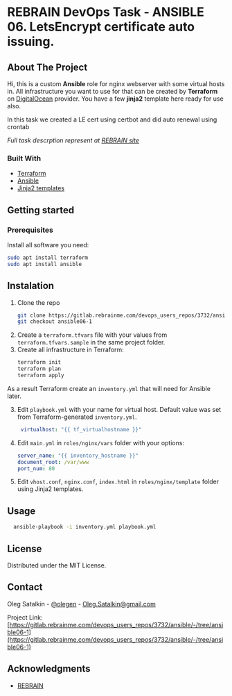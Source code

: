 # REBRAIN DevOps Task - ANSIBLE 06. LetsEncrypt certificate auto issuing.

## About The Project 
Hi, this is a custom **Ansible** role for nginx webserver with some virtual hosts in.
All infrastructure you want to use for that can be created by **Terraform** on [DigitalOcean](https://www.digitalocean.com/) provider. You have a few **jinja2** template here ready for use also.

In this task we created a LE cert using certbot and did auto renewal using crontab

_Full task descrption represent at [REBRAIN site](https://lk.rebrainme.com/devops/task/143)_


### Built With
* [Terraform](https://www.terraform.io/)
* [Ansible](https://www.ansible.com/)
* [Jinja2 templates](https://jinja.palletsprojects.com/en/3.1.x/)

## Getting started

### Prerequisites
Install all software you need:
  ```sh
  sudo apt install terraform
  sudo apt install ansible
  ```
## Instalation
1. Clone the repo
   ```sh
   git clone https://gitlab.rebrainme.com/devops_users_repos/3732/ansible.git
   git checkout ansible06-1
   ```
2. Create a `terraform.tfvars` file with your values from `terraform.tfvars.sample` in the same project folder.
3. Create all infrastructure in Terraform:
   ```sh
   terraform init
   terraform plan
   terraform apply
   ```
As a result Terraform create an `inventory.yml` that will need for Ansible later.

3. Edit `playbook.yml` with your name for virtual host. Default value was set from Terraform-generated `inventory.yml`.
   ```yml
    virtualhost: "{{ tf_virtualhostname }}"
   ```
4. Edit `main.yml` in `roles/nginx/vars` folder with your options:
    ```yml
    server_name: "{{ inventory_hostname }}"
    document_root: /var/www
    port_num: 80
    ```
5. Edit `vhost.conf`, `nginx.conf`, `index.html` in `roles/nginx/template` folder using Jinja2 templates.
## Usage
```sh
  ansible-playbook -i inventory.yml playbook.yml
```
## License

Distributed under the MIT License.

## Contact

Oleg Satalkin - [@olegen](https://t.me/olegen) - Oleg.Satalkin@gmail.com

Project Link: [https://gitlab.rebrainme.com/devops_users_repos/3732/ansible/-/tree/ansible06-1](https://gitlab.rebrainme.com/devops_users_repos/3732/ansible/-/tree/ansible06-1)

## Acknowledgments
* [REBRAIN](https://rebrainme.com/)